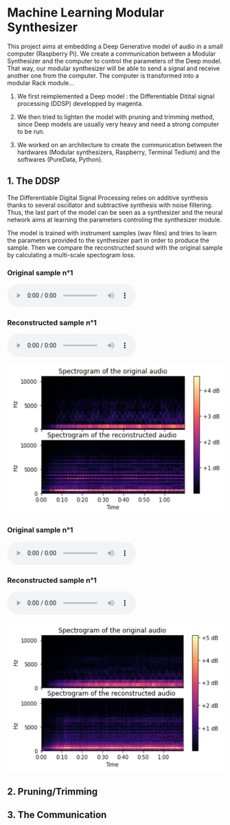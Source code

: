 # Machine Learning Modular Synthesizer

This project aims at embedding a Deep Generative model of audio in a small computer (Raspberry Pi). We create a communication between a Modular Synthesizer and the computer to control the parameters of the Deep model. That way, our modular synthesizer will be able to send a signal and receive another one from the computer. The computer is transformed into a modular Rack module...

1. We first reimplemented a Deep model : the Differentiable Ditital signal processing (DDSP) developped by magenta. 

2. We then tried to lighten the model with pruning and trimming method, since Deep models are usually very heavy and need a strong computer to be run.

3. We worked on an architecture to create the communication between the hardwares (Modular synthesizers, Raspberry, Terminal Tedium) and the softwares (PureData, Python). 




## 1. The DDSP

The Differentiable Digital Signal Processing relies on additive synthesis thanks to several oscillator and subtractive synthesis with noise filtering. Thus, the last part of the model can be seen as a synthesizer and the neural network aims at learning the parameters controling the synthesizer module. 

The model is trained with instrument samples (wav files) and tries to learn the parameters provided to the synthesizer part in order to produce the sample. Then we compare the reconstructed sound with the original sample by calculating a multi-scale spectogram loss. 

### Original sample n°1
<audio controls>
  <source src="samples/test2_original.mp3" type="audio/mp3">
Your browser does not support the audio element.
</audio>

### Reconstructed sample n°1
<audio controls>
  <source src="samples/test2_reconstucted.mp3" type="audio/mp3">
Your browser does not support the audio element.
</audio>

![dddd ](Images/test2_comparison.png  )


### Original sample n°1
<audio controls>
  <source src="samples/test3_original.mp3" type="audio/mp3">
Your browser does not support the audio element.
</audio>

### Reconstructed sample n°1
<audio controls>
  <source src="samples/test3_reconstucted.mp3" type="audio/mp3">
Your browser does not support the audio element.
</audio>

![dddd ](Images/test3_comparison.png  )


## 2. Pruning/Trimming



## 3. The Communication
